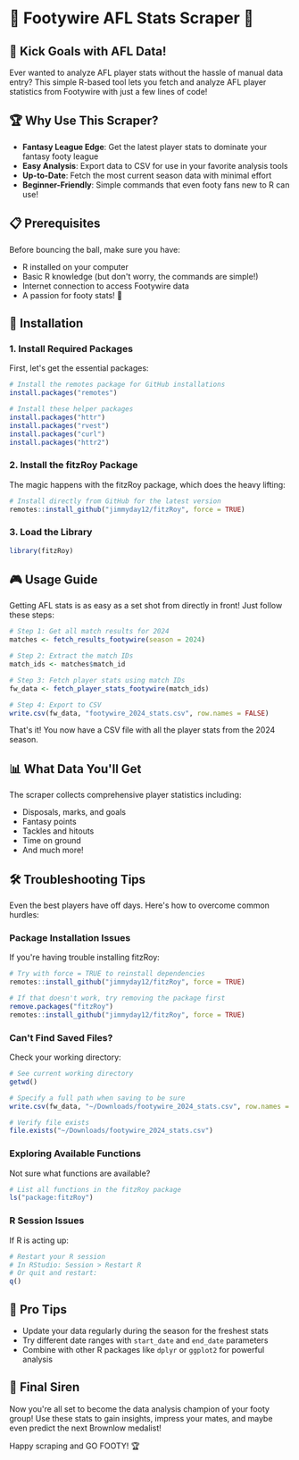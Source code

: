 # 🏉 Footywire AFL Stats Scraper 🏉

## 🎯 Kick Goals with AFL Data!

Ever wanted to analyze AFL player stats without the hassle of manual data entry? This simple R-based tool lets you fetch and analyze AFL player statistics from Footywire with just a few lines of code!

## 🏆 Why Use This Scraper?

- **Fantasy League Edge**: Get the latest player stats to dominate your fantasy footy league
- **Easy Analysis**: Export data to CSV for use in your favorite analysis tools
- **Up-to-Date**: Fetch the most current season data with minimal effort
- **Beginner-Friendly**: Simple commands that even footy fans new to R can use!

## 📋 Prerequisites

Before bouncing the ball, make sure you have:

- R installed on your computer
- Basic R knowledge (but don't worry, the commands are simple!)
- Internet connection to access Footywire data
- A passion for footy stats! 🏉

## 🚀 Installation

### 1. Install Required Packages

First, let's get the essential packages:

```R
# Install the remotes package for GitHub installations
install.packages("remotes")

# Install these helper packages
install.packages("httr")
install.packages("rvest")
install.packages("curl")
install.packages("httr2")
```

### 2. Install the fitzRoy Package

The magic happens with the fitzRoy package, which does the heavy lifting:

```R
# Install directly from GitHub for the latest version
remotes::install_github("jimmyday12/fitzRoy", force = TRUE)
```

### 3. Load the Library

```R
library(fitzRoy)
```

## 🎮 Usage Guide

Getting AFL stats is as easy as a set shot from directly in front! Just follow these steps:

```R
# Step 1: Get all match results for 2024
matches <- fetch_results_footywire(season = 2024)

# Step 2: Extract the match IDs
match_ids <- matches$match_id

# Step 3: Fetch player stats using match IDs
fw_data <- fetch_player_stats_footywire(match_ids)

# Step 4: Export to CSV
write.csv(fw_data, "footywire_2024_stats.csv", row.names = FALSE)
```

That's it! You now have a CSV file with all the player stats from the 2024 season.

## 📊 What Data You'll Get

The scraper collects comprehensive player statistics including:
- Disposals, marks, and goals
- Fantasy points
- Tackles and hitouts
- Time on ground
- And much more!

## 🛠️ Troubleshooting Tips

Even the best players have off days. Here's how to overcome common hurdles:

### Package Installation Issues
If you're having trouble installing fitzRoy:
```R
# Try with force = TRUE to reinstall dependencies
remotes::install_github("jimmyday12/fitzRoy", force = TRUE)

# If that doesn't work, try removing the package first
remove.packages("fitzRoy")
remotes::install_github("jimmyday12/fitzRoy", force = TRUE)
```

### Can't Find Saved Files?
Check your working directory:
```R
# See current working directory
getwd()

# Specify a full path when saving to be sure
write.csv(fw_data, "~/Downloads/footywire_2024_stats.csv", row.names = FALSE)

# Verify file exists
file.exists("~/Downloads/footywire_2024_stats.csv")
```

### Exploring Available Functions
Not sure what functions are available?
```R
# List all functions in the fitzRoy package
ls("package:fitzRoy")
```

### R Session Issues
If R is acting up:
```R
# Restart your R session
# In RStudio: Session > Restart R
# Or quit and restart:
q()
```

## 🌟 Pro Tips

- Update your data regularly during the season for the freshest stats
- Try different date ranges with `start_date` and `end_date` parameters
- Combine with other R packages like `dplyr` or `ggplot2` for powerful analysis

## 🏁 Final Siren

Now you're all set to become the data analysis champion of your footy group! Use these stats to gain insights, impress your mates, and maybe even predict the next Brownlow medalist!

Happy scraping and GO FOOTY! 🏆

